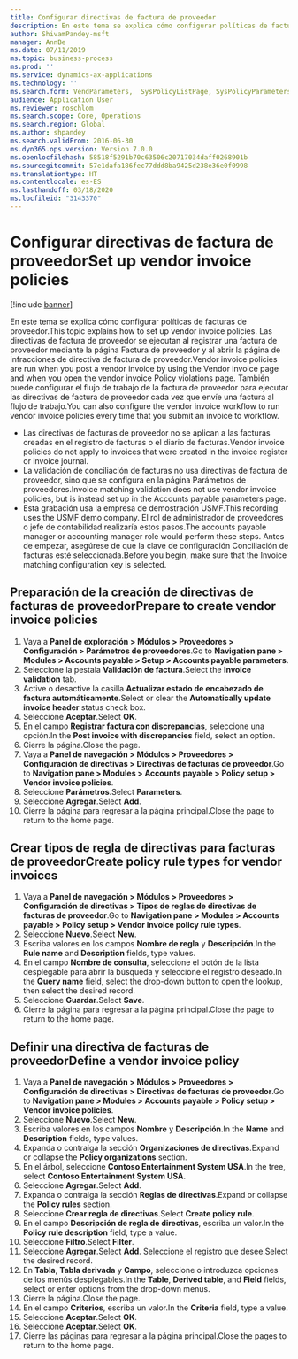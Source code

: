 ```yaml
---
title: Configurar directivas de factura de proveedor
description: En este tema se explica cómo configurar políticas de facturas de proveedor.
author: ShivamPandey-msft
manager: AnnBe
ms.date: 07/11/2019
ms.topic: business-process
ms.prod: ''
ms.service: dynamics-ax-applications
ms.technology: ''
ms.search.form: VendParameters,  SysPolicyListPage, SysPolicyParameters, SysPolicySourceDocumentRuleType, SysPolicy, SysPolicySourceDocumentRule, SysQueryForm, SysQueryTableLookUp, SysQueryPrefixLookUp, SysQueryFieldLookUp
audience: Application User
ms.reviewer: roschlom
ms.search.scope: Core, Operations
ms.search.region: Global
ms.author: shpandey
ms.search.validFrom: 2016-06-30
ms.dyn365.ops.version: Version 7.0.0
ms.openlocfilehash: 58518f5291b70c63506c20717034daff0268901b
ms.sourcegitcommit: 57e1dafa186fec77ddd8ba9425d238e36e0f0998
ms.translationtype: HT
ms.contentlocale: es-ES
ms.lasthandoff: 03/18/2020
ms.locfileid: "3143370"
---
```

# <a name="set-up-vendor-invoice-policies"></a><span data-ttu-id="c05d7-103">Configurar directivas de factura de proveedor</span><span class="sxs-lookup"><span data-stu-id="c05d7-103">Set up vendor invoice policies</span></span>

[!include [banner](../../includes/banner.md)]

<span data-ttu-id="c05d7-104">En este tema se explica cómo configurar políticas de facturas de proveedor.</span><span class="sxs-lookup"><span data-stu-id="c05d7-104">This topic explains how to set up vendor invoice policies.</span></span> <span data-ttu-id="c05d7-105">Las directivas de factura de proveedor se ejecutan al registrar una factura de proveedor mediante la página Factura de proveedor y al abrir la página de infracciones de directiva de factura de proveedor.</span><span class="sxs-lookup"><span data-stu-id="c05d7-105">Vendor invoice policies are run when you post a vendor invoice by using the Vendor invoice page and when you open the vendor invoice Policy violations page.</span></span> <span data-ttu-id="c05d7-106">También puede configurar el flujo de trabajo de la factura de proveedor para ejecutar las directivas de factura de proveedor cada vez que envíe una factura al flujo de trabajo.</span><span class="sxs-lookup"><span data-stu-id="c05d7-106">You can also configure the vendor invoice workflow to run vendor invoice policies every time that you submit an invoice to workflow.</span></span> 

- <span data-ttu-id="c05d7-107">Las directivas de facturas de proveedor no se aplican a las facturas creadas en el registro de facturas o el diario de facturas.</span><span class="sxs-lookup"><span data-stu-id="c05d7-107">Vendor invoice policies do not apply to invoices that were created in the invoice register or invoice journal.</span></span>  
- <span data-ttu-id="c05d7-108">La validación de conciliación de facturas no usa directivas de factura de proveedor, sino que se configura en la página Parámetros de proveedores.</span><span class="sxs-lookup"><span data-stu-id="c05d7-108">Invoice matching validation does not use vendor invoice policies, but is instead set up in the Accounts payable parameters page.</span></span>  
- <span data-ttu-id="c05d7-109">Esta grabación usa la empresa de demostración USMF.</span><span class="sxs-lookup"><span data-stu-id="c05d7-109">This recording uses the USMF demo company.</span></span> <span data-ttu-id="c05d7-110">El rol de administrador de proveedores o jefe de contabilidad realizaría estos pasos.</span><span class="sxs-lookup"><span data-stu-id="c05d7-110">The accounts payable manager or accounting manager role would perform these steps.</span></span> <span data-ttu-id="c05d7-111">Antes de empezar, asegúrese de que la clave de configuración Conciliación de facturas esté seleccionada.</span><span class="sxs-lookup"><span data-stu-id="c05d7-111">Before you begin, make sure that the Invoice matching configuration key is selected.</span></span>


## <a name="prepare-to-create-vendor-invoice-policies"></a><span data-ttu-id="c05d7-112">Preparación de la creación de directivas de facturas de proveedor</span><span class="sxs-lookup"><span data-stu-id="c05d7-112">Prepare to create vendor invoice policies</span></span>
1. <span data-ttu-id="c05d7-113">Vaya a **Panel de exploración > Módulos > Proveedores > Configuración > Parámetros de proveedores**.</span><span class="sxs-lookup"><span data-stu-id="c05d7-113">Go to **Navigation pane > Modules > Accounts payable > Setup > Accounts payable parameters**.</span></span>
2. <span data-ttu-id="c05d7-114">Seleccione la pestala **Validación de factura**.</span><span class="sxs-lookup"><span data-stu-id="c05d7-114">Select the **Invoice validation** tab.</span></span>
3. <span data-ttu-id="c05d7-115">Active o desactive la casilla **Actualizar estado de encabezado de factura automáticamente**.</span><span class="sxs-lookup"><span data-stu-id="c05d7-115">Select or clear the **Automatically update invoice header** status check box.</span></span>
4. <span data-ttu-id="c05d7-116">Seleccione **Aceptar**.</span><span class="sxs-lookup"><span data-stu-id="c05d7-116">Select **OK**.</span></span>
5. <span data-ttu-id="c05d7-117">En el campo **Registrar factura con discrepancias**, seleccione una opción.</span><span class="sxs-lookup"><span data-stu-id="c05d7-117">In the **Post invoice with discrepancies** field, select an option.</span></span>
6. <span data-ttu-id="c05d7-118">Cierre la página.</span><span class="sxs-lookup"><span data-stu-id="c05d7-118">Close the page.</span></span>
7. <span data-ttu-id="c05d7-119">Vaya a **Panel de navegación > Módulos > Proveedores > Configuración de directivas > Directivas de facturas de proveedor**.</span><span class="sxs-lookup"><span data-stu-id="c05d7-119">Go to **Navigation pane > Modules > Accounts payable > Policy setup > Vendor invoice policies**.</span></span>
8. <span data-ttu-id="c05d7-120">Seleccione **Parámetros**.</span><span class="sxs-lookup"><span data-stu-id="c05d7-120">Select **Parameters**.</span></span>
9. <span data-ttu-id="c05d7-121">Seleccione **Agregar**.</span><span class="sxs-lookup"><span data-stu-id="c05d7-121">Select **Add**.</span></span>
10. <span data-ttu-id="c05d7-122">Cierre la página para regresar a la página principal.</span><span class="sxs-lookup"><span data-stu-id="c05d7-122">Close the page to return to the home page.</span></span>

## <a name="create-policy-rule-types-for-vendor-invoices"></a><span data-ttu-id="c05d7-123">Crear tipos de regla de directivas para facturas de proveedor</span><span class="sxs-lookup"><span data-stu-id="c05d7-123">Create policy rule types for vendor invoices</span></span>
1. <span data-ttu-id="c05d7-124">Vaya a **Panel de navegación > Módulos > Proveedores > Configuración de directivas > Tipos de reglas de directivas de facturas de proveedor**.</span><span class="sxs-lookup"><span data-stu-id="c05d7-124">Go to **Navigation pane > Modules > Accounts payable > Policy setup > Vendor invoice policy rule types**.</span></span>
2. <span data-ttu-id="c05d7-125">Seleccione **Nuevo**.</span><span class="sxs-lookup"><span data-stu-id="c05d7-125">Select **New**.</span></span>
3. <span data-ttu-id="c05d7-126">Escriba valores en los campos **Nombre de regla** y **Descripción**.</span><span class="sxs-lookup"><span data-stu-id="c05d7-126">In the **Rule name** and **Description** fields, type values.</span></span>
4. <span data-ttu-id="c05d7-127">En el campo **Nombre de consulta**, seleccione el botón de la lista desplegable para abrir la búsqueda y seleccione el registro deseado.</span><span class="sxs-lookup"><span data-stu-id="c05d7-127">In the **Query name** field, select the drop-down button to open the lookup, then select the desired record.</span></span>
5. <span data-ttu-id="c05d7-128">Seleccione **Guardar**.</span><span class="sxs-lookup"><span data-stu-id="c05d7-128">Select **Save**.</span></span>
6. <span data-ttu-id="c05d7-129">Cierre la página para regresar a la página principal.</span><span class="sxs-lookup"><span data-stu-id="c05d7-129">Close the page to return to the home page.</span></span>

## <a name="define-a-vendor-invoice-policy"></a><span data-ttu-id="c05d7-130">Definir una directiva de facturas de proveedor</span><span class="sxs-lookup"><span data-stu-id="c05d7-130">Define a vendor invoice policy</span></span>
1. <span data-ttu-id="c05d7-131">Vaya a **Panel de navegación > Módulos > Proveedores > Configuración de directivas > Directivas de facturas de proveedor**.</span><span class="sxs-lookup"><span data-stu-id="c05d7-131">Go to **Navigation pane > Modules > Accounts payable > Policy setup > Vendor invoice policies**.</span></span>
2. <span data-ttu-id="c05d7-132">Seleccione **Nuevo**.</span><span class="sxs-lookup"><span data-stu-id="c05d7-132">Select **New**.</span></span>
3. <span data-ttu-id="c05d7-133">Escriba valores en los campos **Nombre** y **Descripción**.</span><span class="sxs-lookup"><span data-stu-id="c05d7-133">In the **Name** and **Description** fields, type values.</span></span>
4. <span data-ttu-id="c05d7-134">Expanda o contraiga la sección **Organizaciones de directivas**.</span><span class="sxs-lookup"><span data-stu-id="c05d7-134">Expand or collapse the **Policy organizations** section.</span></span>
5. <span data-ttu-id="c05d7-135">En el árbol, seleccione **Contoso Entertainment System USA**.</span><span class="sxs-lookup"><span data-stu-id="c05d7-135">In the tree, select **Contoso Entertainment System USA**.</span></span>
6. <span data-ttu-id="c05d7-136">Seleccione **Agregar**.</span><span class="sxs-lookup"><span data-stu-id="c05d7-136">Select **Add**.</span></span>
7. <span data-ttu-id="c05d7-137">Expanda o contraiga la sección **Reglas de directivas**.</span><span class="sxs-lookup"><span data-stu-id="c05d7-137">Expand or collapse the **Policy rules** section.</span></span>
8. <span data-ttu-id="c05d7-138">Seleccione **Crear regla de directivas**.</span><span class="sxs-lookup"><span data-stu-id="c05d7-138">Select **Create policy rule**.</span></span>
9. <span data-ttu-id="c05d7-139">En el campo **Descripción de regla de directivas**, escriba un valor.</span><span class="sxs-lookup"><span data-stu-id="c05d7-139">In the **Policy rule description** field, type a value.</span></span>
10. <span data-ttu-id="c05d7-140">Seleccione **Filtro**.</span><span class="sxs-lookup"><span data-stu-id="c05d7-140">Select **Filter**.</span></span>
11. <span data-ttu-id="c05d7-141">Seleccione **Agregar**.</span><span class="sxs-lookup"><span data-stu-id="c05d7-141">Select **Add**.</span></span> <span data-ttu-id="c05d7-142">Seleccione el registro que desee.</span><span class="sxs-lookup"><span data-stu-id="c05d7-142">Select the desired record.</span></span>
12. <span data-ttu-id="c05d7-143">En **Tabla**, **Tabla derivada** y **Campo**, seleccione o introduzca opciones de los menús desplegables.</span><span class="sxs-lookup"><span data-stu-id="c05d7-143">In the **Table**, **Derived table**, and **Field** fields, select or enter options from the drop-down menus.</span></span>
13. <span data-ttu-id="c05d7-144">Cierre la página.</span><span class="sxs-lookup"><span data-stu-id="c05d7-144">Close the page.</span></span>
14. <span data-ttu-id="c05d7-145">En el campo **Criterios**, escriba un valor.</span><span class="sxs-lookup"><span data-stu-id="c05d7-145">In the **Criteria** field, type a value.</span></span>
15. <span data-ttu-id="c05d7-146">Seleccione **Aceptar**.</span><span class="sxs-lookup"><span data-stu-id="c05d7-146">Select **OK**.</span></span>
16. <span data-ttu-id="c05d7-147">Seleccione **Aceptar**.</span><span class="sxs-lookup"><span data-stu-id="c05d7-147">Select **OK**.</span></span>
17. <span data-ttu-id="c05d7-148">Cierre las páginas para regresar a la página principal.</span><span class="sxs-lookup"><span data-stu-id="c05d7-148">Close the pages to return to the home page.</span></span>

